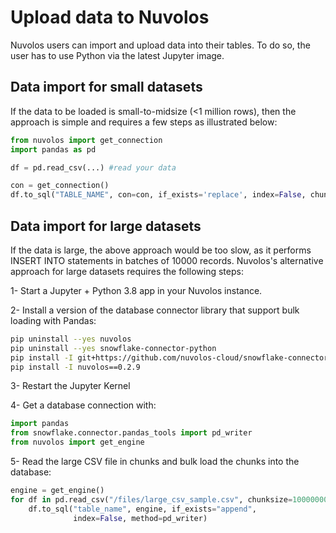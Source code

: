 # Upload data to Nuvolos

Nuvolos users can import and upload data into their tables. To do so, the user has to use Python via the latest Jupyter image.

## **Data import for small datasets**

If the data to be loaded is small-to-midsize \(&lt;1 million rows\), then the approach is simple and requires a few steps as illustrated below:

```python
from nuvolos import get_connection
import pandas as pd

df = pd.read_csv(...) #read your data

con = get_connection()
df.to_sql("TABLE_NAME", con=con, if_exists='replace', index=False, chunksize=10000)
```

## **Data import for large datasets**

If the data is large,  the above approach would be too slow, as it performs INSERT INTO statements in batches of 10000 records. Nuvolos's alternative approach for large datasets requires the following steps:

1- Start a Jupyter + Python 3.8 app in your Nuvolos instance.

2- Install a version of the database connector library that support bulk loading with Pandas:

```bash
pip uninstall --yes nuvolos
pip uninstall --yes snowflake-connector-python
pip install -I git+https://github.com/nuvolos-cloud/snowflake-connector-python.git#egg=snowflake-connector-python[pandas]
pip install -I nuvolos==0.2.9
```

3- Restart the Jupyter Kernel

4- Get a database connection with:

```python
import pandas
from snowflake.connector.pandas_tools import pd_writer
from nuvolos import get_engine
```

5- Read the large CSV file in chunks and bulk load the chunks into the database:

```python
engine = get_engine()
for df in pd.read_csv("/files/large_csv_sample.csv", chunksize=10000000):
    df.to_sql("table_name", engine, if_exists="append", 
              index=False, method=pd_writer)
```



